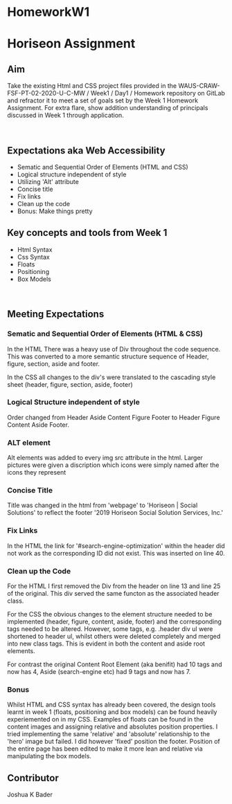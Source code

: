 # HomeworkW1
<H1>Horiseon Assignment</H1> 
<H2>Aim</H2>
<P> Take the existing Html and CSS project files provided in the WAUS-CRAW-FSF-PT-02-2020-U-C-MW / Week1 / Day1 / Homework repository on GitLab and refractor it to meet a set of goals set by the Week 1 Homework Assignment. For extra flare, show addition understanding of principals discussed in Week 1 through application.</P>
<br>
<H2> Expectations aka Web Accessibility</H2>
  <ul>
  <li>Sematic and Sequential Order of Elements (HTML and CSS)</li>
  <li>Logical structure independent of style </li>
  <li>Utilizing 'Alt' attribute</li>
  <li>Concise title</li>
  <li>Fix links</li>
  <li>Clean up the code</li>
  <li>Bonus: Make things pretty</li>
</ul>
<H2>Key concepts and tools from Week 1</H2>
  <ul> 
  <li>Html Syntax </li>
  <li>Css Syntax </li>
  <li> Floats </li>
  <li>Positioning </li>
  <li> Box Models </li>
  </ul>
<br>
<H2>Meeting Expectations </h2>
<H3>Sematic and Sequential Order of Elements (HTML & CSS)</H3>
<p> In the HTML There was a heavy use of Div throughout the code sequence. This was converted to a more semantic structure sequence of Header, figure, section, aside and footer. </p>
<p>In the CSS all changes to the div's were translated to the cascading style sheet (header, figure, section, aside, footer)</p>
<H3>Logical Structure independent of style</h3>
<p>Order changed from Header Aside Content Figure Footer to Header Figure Content Aside Footer.</p>
<H3>ALT element</H3>
<p> Alt elements was added to every img src attribute in the html. Larger pictures were given a discription which icons were simply named after the icons they represent </p>
<H3>Concise Title</H3>
<p>Title was changed in the html from 'webpage' to 'Horiseon | Social Solutions' to reflect the footer '2019 Horiseon Social Solution Services, Inc.'</p> 
<H3>Fix Links</H3>
<P>In the HTML the link for '#search-engine-optimization' within the header did not work as the corresponding ID did not exist. This was inserted on line 40.</p>
<h3>Clean up the Code</h3>
<p>For the HTML I first removed the Div from the header on line 13 and line 25 of the original. This div served the same functon as the associated header class.</p>
<p>For the CSS the obvious changes to the element structure needed to be implemented (header, figure, content, aside, footer) and the corresponding tags needed to be altered. However, some tags, e.g. .header div ul were shortened to header ul, whilst others were deleted completely and merged into new class tags. This is evident in both the content and aside root elements.</p>
<p> For contrast the original Content Root Element (aka benifit) had 10 tags and now has 4, Aside (search-engine etc) had 9 tags and now has 7. </p>
<H3>Bonus</H3>
<P>Whilst HTML and CSS syntax has already been covered, the design tools learnt in week 1 (floats, positioning and box models) can be found heavily experiemented on in my CSS. Examples of floats can be found in the content images and assigning relative and absolutes position properties. I tried implementing the same 'relative' and 'absolute' relationship to the 'hero' image but failed. I did however 'fixed' position the footer. Position of the entire page has been edited to make it more lean and relative via manipulating the box models.
<br>
<H2>Contributor</h2>
<p>Joshua K Bader</p>
